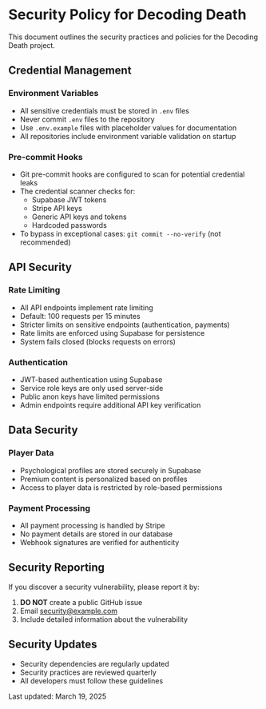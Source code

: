 # Security Policy for Decoding Death

This document outlines the security practices and policies for the Decoding Death project.

## Credential Management

### Environment Variables
- All sensitive credentials must be stored in `.env` files
- Never commit `.env` files to the repository
- Use `.env.example` files with placeholder values for documentation
- All repositories include environment variable validation on startup

### Pre-commit Hooks
- Git pre-commit hooks are configured to scan for potential credential leaks
- The credential scanner checks for:
  - Supabase JWT tokens
  - Stripe API keys
  - Generic API keys and tokens
  - Hardcoded passwords
- To bypass in exceptional cases: `git commit --no-verify` (not recommended)

## API Security

### Rate Limiting
- All API endpoints implement rate limiting
- Default: 100 requests per 15 minutes
- Stricter limits on sensitive endpoints (authentication, payments)
- Rate limits are enforced using Supabase for persistence
- System fails closed (blocks requests on errors)

### Authentication
- JWT-based authentication using Supabase
- Service role keys are only used server-side
- Public anon keys have limited permissions
- Admin endpoints require additional API key verification

## Data Security

### Player Data
- Psychological profiles are stored securely in Supabase
- Premium content is personalized based on profiles
- Access to player data is restricted by role-based permissions

### Payment Processing
- All payment processing is handled by Stripe
- No payment details are stored in our database
- Webhook signatures are verified for authenticity

## Security Reporting

If you discover a security vulnerability, please report it by:
1. **DO NOT** create a public GitHub issue
2. Email [security@example.com](mailto:security@example.com)
3. Include detailed information about the vulnerability

## Security Updates

- Security dependencies are regularly updated
- Security practices are reviewed quarterly
- All developers must follow these guidelines

Last updated: March 19, 2025
